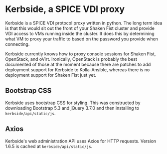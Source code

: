 # Kerbside, a SPICE VDI proxy

Kerbside is a SPICE VDI protocol proxy written in python. The long term idea is
that this would sit out the front of your Shaken Fist cluster and provide VDI
access to VMs running inside the cluster. It does this by determining what
VM to proxy your traffic to based on the password you provide
when connecting.

Kerbside currently knows how to proxy console sessions for Shaken Fist,
OpenStack, and oVirt. Ironically, OpenStack is probably the best documented of
those at the moment because there are patches to add deployment support for
Kerbside to Kolla-Ansible, whereas there is no deployment support for Shaken
Fist just yet.

## Bootstrap CSS

Kerbside uses bootstrap CSS for styling. This was constructed by downloading
Bootstrap 5.3 and jQuery 3.7.0 and then installing to `kerbside/api/static/js`.

## Axios

Kerbside's web administration API uses Axios for HTTP requests. Version 1.6.5
is cached at `kerbside/api/static/js`.
